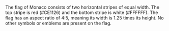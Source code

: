 The flag of Monaco consists of two horizontal stripes of equal width. The top stripe is red (#CE1126) and the bottom stripe is white (#FFFFFF). The flag has an aspect ratio of 4:5, meaning its width is 1.25 times its height. No other symbols or emblems are present on the flag.